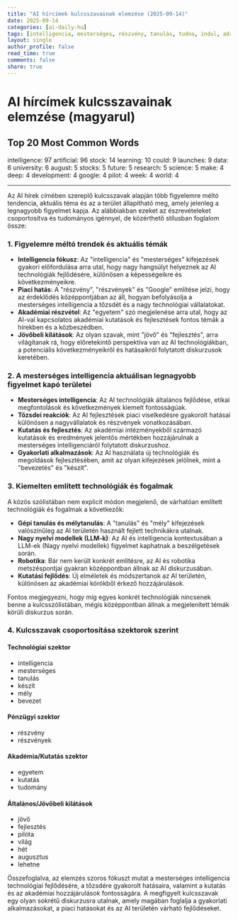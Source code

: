 ```yaml
---
title: "AI hírcímek kulcsszavainak elemzése (2025-09-14)"
date: 2025-09-14
categories: [ai-daily-hu]
tags: [intelligencia, mesterséges, részvény, tanulás, tudna, indul, adat, egyetem, augusztus, részvények, jövő, kutatás, tudomány, készít, mély, fejlesztés, google, pilóta, hét, világ]
layout: single
author_profile: false
read_time: true
comments: false
share: true
---
```


# AI hírcímek kulcsszavainak elemzése (magyarul)

## Top 20 Most Common Words

intelligence: 97
artificial: 96
stock: 14
learning: 10
could: 9
launches: 9
data: 6
university: 6
august: 5
stocks: 5
future: 5
research: 5
science: 5
make: 4
deep: 4
development: 4
google: 4
pilot: 4
week: 4
world: 4

---

Az AI hírek címében szereplő kulcsszavak alapján több figyelemre méltó tendencia, aktuális téma és az a terület állapítható meg, amely jelenleg a legnagyobb figyelmet kapja. Az alábbiakban ezeket az észrevételeket csoportosítva és tudományos igénnyel, de közérthető stílusban foglalom össze:

### 1. Figyelemre méltó trendek és aktuális témák
- **Intelligencia fókusz**: Az "intelligencia" és "mesterséges" kifejezések gyakori előfordulása arra utal, hogy nagy hangsúlyt helyeznek az AI technológiák fejlődésére, különösen a képességeikre és következményeikre.
- **Piaci hatás**: A "részvény", "részvények" és "Google" említése jelzi, hogy az érdeklődés középpontjában az áll, hogyan befolyásolja a mesterséges intelligencia a tőzsdét és a nagy technológiai vállalatokat.
- **Akadémiai részvétel**: Az "egyetem" szó megjelenése arra utal, hogy az AI-val kapcsolatos akadémiai kutatások és fejlesztések fontos témák a hírekben és a közbeszédben.
- **Jövőbeli kilátások**: Az olyan szavak, mint "jövő" és "fejlesztés", arra világítanak rá, hogy előretekintő perspektíva van az AI technológiákban, a potenciális következményeikről és hatásaikról folytatott diskurzusok keretében.

### 2. A mesterséges intelligencia aktuálisan legnagyobb figyelmet kapó területei
- **Mesterséges intelligencia**: Az AI technológiák általános fejlődése, etikai megfontolások és következmények kiemelt fontosságúak.
- **Tőzsdei reakciók**: Az AI fejlesztések piaci viselkedésre gyakorolt hatásai különösen a nagyvállalatok és részvények vonatkozásában.
- **Kutatás és fejlesztés**: Az akadémiai intézményekből származó kutatások és eredmények jelentős mértékben hozzájárulnak a mesterséges intelligenciáról folytatott diskurzushoz.
- **Gyakorlati alkalmazások**: Az AI használata új technológiák és megoldások fejlesztésében, amit az olyan kifejezések jelölnek, mint a "bevezetés" és "készít".

### 3. Kiemelten említett technológiák és fogalmak
A közös szólistában nem explicit módon megjelenő, de várhatóan említett technológiák és fogalmak a következők:
- **Gépi tanulás és mélytanulás**: A "tanulás" és "mély" kifejezések valószínűleg az AI területén használt fejlett technikákra utalnak.
- **Nagy nyelvi modellek (LLM-k)**: Az AI és intelligencia kontextusában a LLM-ek (Nagy nyelvi modellek) figyelmet kaphatnak a beszélgetések során.
- **Robotika**: Bár nem került konkrét említésre, az AI és robotika metszéspontjai gyakran középpontban állnak az AI diskurzusában.
- **Kutatási fejlődés**: Új elméletek és módszertanok az AI területén, különösen az akadémiai körökből érkező hozzájárulások.

Fontos megjegyezni, hogy míg egyes konkrét technológiák nincsenek benne a kulcsszólistában, mégis középpontban állnak a megjelenített témák körüli diskurzus során.

### 4. Kulcsszavak csoportosítása szektorok szerint

#### **Technológiai szektor**
- intelligencia
- mesterséges
- tanulás
- készít
- mély
- bevezet

#### **Pénzügyi szektor**
- részvény
- részvények

#### **Akadémia/Kutatás szektor**
- egyetem
- kutatás
- tudomány

#### **Általános/Jövőbeli kilátások**
- jövő
- fejlesztés
- pilóta
- világ
- hét
- augusztus
- lehetne

Összefoglalva, az elemzés szoros fókuszt mutat a mesterséges intelligencia technológiai fejlődésére, a tőzsdére gyakorolt hatásaira, valamint a kutatás és az akadémiai hozzájárulások fontosságára. A megfigyelt kulcsszavak egy olyan sokrétű diskurzusra utalnak, amely magában foglalja a gyakorlati alkalmazásokat, a piaci hatásokat és az AI területén várható fejlődéseket.